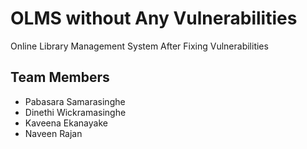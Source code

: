 # OLMS without Any Vulnerabilities
Online Library Management System After Fixing Vulnerabilities

## Team Members
- Pabasara Samarasinghe
- Dinethi Wickramasinghe
- Kaveena Ekanayake
- Naveen Rajan

